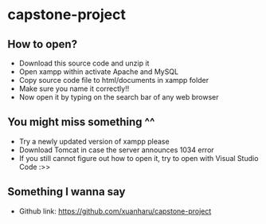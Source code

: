# capstone-project
## How to open?
- Download this source code and unzip it
- Open xampp within activate Apache and MySQL
- Copy source code file to html/documents in xampp folder
- Make sure you name it correctly!!
- Now open it by typing on the search bar of any web browser

## You might miss something ^^
- Try a newly updated version of xampp please
- Download Tomcat in case the server announces 1034 error
- If you still cannot figure out how to open it, try to open with Visual Studio Code :>>

## Something I wanna say
- Github link:  https://github.com/xuanharu/capstone-project

